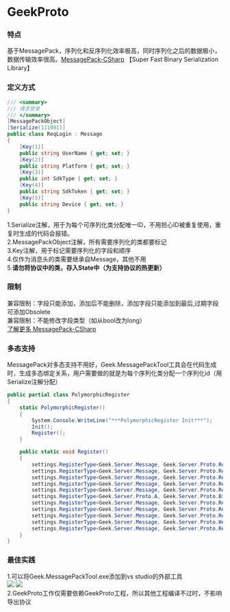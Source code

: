 # GeekProto
### 特点
基于MessagePack，序列化和反序列化效率极高，同时序列化之后的数据极小，数据传输效率很高。[MessagePack-CSharp](https://github.com/neuecc/MessagePack-CSharp) 【Super Fast Binary Serialization Library】  

### 定义方式
```csharp
/// <summary>
/// 请求登录
/// </summary>
[MessagePackObject]
[Serialize(111001)]
public class ReqLogin : Message
{
    [Key(1)]
    public string UserName { get; set; }
    [Key(2)]
    public string Platform { get; set; }
    [Key(3)]
    public int SdkType { get; set; }
    [Key(4)]
    public string SdkToken { get; set; }
    [Key(5)]
    public string Device { get; set; }
}

```
1.Serialize注解，用于为每个可序列化类分配唯一ID，不用担心ID被重复使用，重复时生成的代码会报错。  
2.MessagePackObject注解，所有需要序列化的类都要标记  
3.Key注解，用于标记需要序列化的字段和顺序  
4.仅作为消息头的类需要继承自Message，其他不用  
5.**请勿将协议中的类，存入State中（为支持协议的热更新）**

### 限制
兼容限制：字段只能添加，添加后不能删除，添加字段只能添加到最后,过期字段可添加Obsolete  
兼容限制：不能修改字段类型（如从bool改为long）  
[了解更多 MessagePack-CSharp](https://github.com/neuecc/MessagePack-CSharp)  

### 多态支持

MessagePack对多态支持不用好，Geek.MessagePackTool工具会在代码生成时，生成多态绑定关系，用户需要做的就是为每个序列化类分配一个序列化id（用Serialize注解分配）

```csharp
public partial class PolymorphicRegister
{
    static PolymorphicRegister()
    {
        System.Console.WriteLine("***PolymorphicRegister Init***");
		Init();
        Register();
    }

	public static void Register()
    {
		settings.RegisterType<Geek.Server.Message, Geek.Server.Proto.ReqBagInfo>(112001);
		settings.RegisterType<Geek.Server.Message, Geek.Server.Proto.ResBagInfo>(112002);
		settings.RegisterType<Geek.Server.Message, Geek.Server.Proto.ReqUseItem>(112003);
		settings.RegisterType<Geek.Server.Message, Geek.Server.Proto.ReqSellItem>(112004);
		settings.RegisterType<Geek.Server.Message, Geek.Server.Proto.ResItemChange>(112005);
		settings.RegisterType<Geek.Server.Proto.A, Geek.Server.Proto.B>(111112);
		settings.RegisterType<Geek.Server.Message, Geek.Server.Proto.ReqLogin>(111001);
		settings.RegisterType<Geek.Server.Message, Geek.Server.Proto.ResLogin>(111002);
		settings.RegisterType<Geek.Server.Message, Geek.Server.Proto.ResLevelUp>(111003);
		settings.RegisterType<Geek.Server.Message, Geek.Server.Proto.HearBeat>(111004);
		settings.RegisterType<Geek.Server.Message, Geek.Server.Proto.ResErrorCode>(111005);
    }
}
```

### 最佳实践
1.可以将Geek.MessagePackTool.exe添加到vs studio的外部工具  
![](https://github.com/leeveel/GeekServer/blob/main/Docs/imgs/vs001.png)
![](https://github.com/leeveel/GeekServer/blob/main/Docs/imgs/vs002.png)  
2.GeekProto工作仅需要依赖GeekProto工程，所以其他工程编译不过时，不影响导出协议